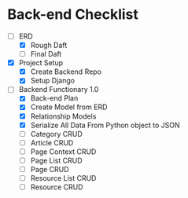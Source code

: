 # Back-end Checklist
- [ ] ERD 
  - [x] Rough Daft 
  - [ ] Final Daft

- [x] Project Setup
  - [x] Create Backend Repo 
  - [x] Setup Django

- [ ] Backend Functionary 1.0
  - [x] Back-end Plan
  - [x] Create Model from ERD
  - [x] Relationship Models
  - [x] Serialize All Data From Python object to JSON
  - [ ] Category CRUD
  - [ ] Article CRUD
  - [ ] Page Context CRUD
  - [ ] Page List CRUD
  - [ ] Page CRUD
  - [ ] Resource List CRUD
  - [ ] Resource CRUD
